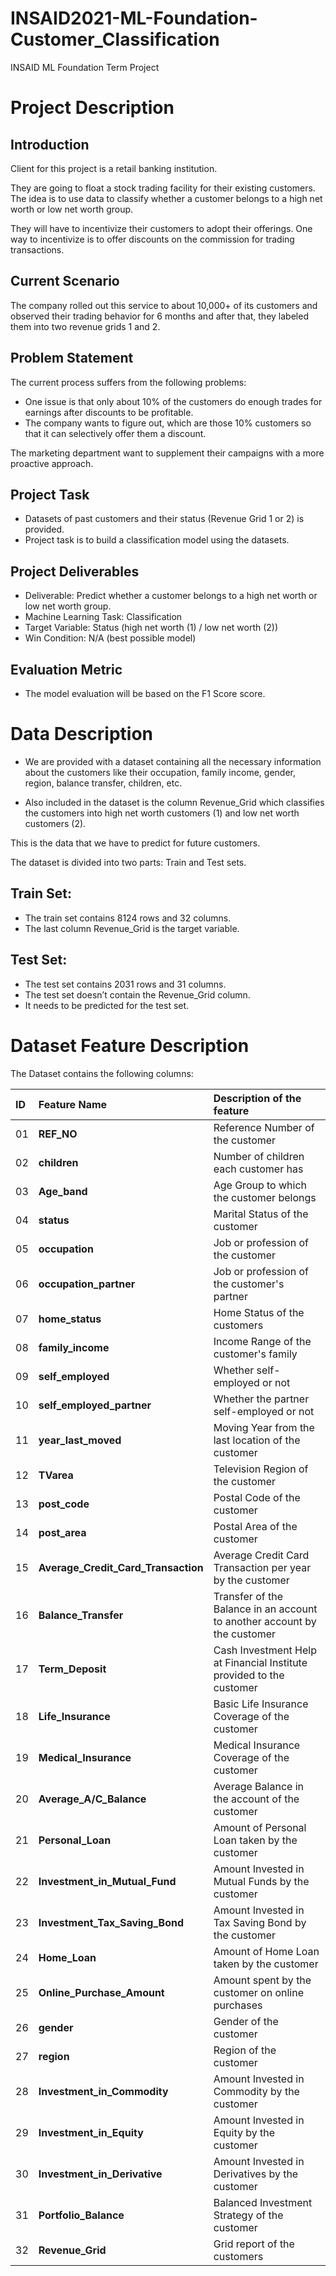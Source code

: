# INSAID2021-ML-Foundation-Customer_Classification
INSAID ML Foundation Term Project
# Project Description
## Introduction
Client for this project is a retail banking institution.

They are going to float a stock trading facility for their existing customers.
The idea is to use data to classify whether a customer belongs to a high net worth or low net worth group.

They will have to incentivize their customers to adopt their offerings.
One way to incentivize is to offer discounts on the commission for trading transactions.

## Current Scenario
The company rolled out this service to about 10,000+ of its customers and observed their trading behavior for 6 months and after that, they labeled them into two revenue grids 1 and 2.

## Problem Statement
The current process suffers from the following problems:

* One issue is that only about 10% of the customers do enough trades for earnings after discounts to be profitable.
* The company wants to figure out, which are those 10% customers so that it can selectively offer them a discount.

The marketing department want to supplement their campaigns with a more proactive approach.

## Project Task
* Datasets of past customers and their status (Revenue Grid 1 or 2) is provided.
* Project task is to build a classification model using the datasets.
## Project Deliverables
* Deliverable: Predict whether a customer belongs to a high net worth or low net worth group.
* Machine Learning Task: Classification
* Target Variable: Status (high net worth (1) / low net worth (2))
* Win Condition: N/A (best possible model)
## Evaluation Metric
* The model evaluation will be based on the F1 Score score.
# Data Description
* We are provided with a dataset containing all the necessary information about the customers like their occupation, family income, gender, region, balance transfer, children, etc.

* Also included in the dataset is the column Revenue_Grid which classifies the customers into high net worth customers (1) and low net worth customers (2).

This is the data that we have to predict for future customers.

The dataset is divided into two parts: Train and Test sets.

## Train Set:
* The train set contains 8124 rows and 32 columns.
* The last column Revenue_Grid is the target variable.

## Test Set:
* The test set contains 2031 rows and 31 columns.
* The test set doesn’t contain the Revenue_Grid column.
* It needs to be predicted for the test set.

# Dataset Feature Description
The Dataset contains the following columns:

| ID | Feature Name | Description of the feature |
| :-- | :--| :--| 
|01| **REF_NO**   | Reference Number of the customer                          |
|02| **children**      | Number of children each customer has                 |
|03| **Age_band**        | Age Group to which the customer belongs            |
|04| **status**          | Marital Status of the customer                     |
|05| **occupation**      | Job or profession of the customer                  |
|06| **occupation_partner**           | Job or profession of the customer's partner                                  |
|07| **home_status**     | Home Status of the customers |
|08| **family_income**     | Income Range of the customer's family|
|09| **self_employed**        | Whether self-employed or not                                         |
|10| **self_employed_partner**          | Whether the partner self-employed or not                                   |
|11| **year_last_moved**         | Moving Year from the last location of the customer  |
|12| **TVarea**     | Television Region of the customer                                   |
|13| **post_code**     | 	Postal Code of the customer                                  |
|14| **post_area**     | Postal Area of the customer                                  |
|15| **Average_Credit_Card_Transaction**     | Average Credit Card Transaction per year by the customer           |
|16| **Balance_Transfer**     | Transfer of the Balance in an account to another account by the customer           |
|17| **Term_Deposit**     | Cash Investment Help at Financial Institute provided to the customer                              |
|18| **Life_Insurance**     | Basic Life Insurance Coverage of the customer                                  |
|19| **Medical_Insurance**     | Medical Insurance Coverage of the customer                                  |
|20| **Average_A/C_Balance**     | Average Balance in the account of the customer                                  |
|21| **Personal_Loan**     | Amount of Personal Loan taken by the customer                                  |
|22| **Investment_in_Mutual_Fund**     | Amount Invested in Mutual Funds by the customer                                  |
|23| **Investment_Tax_Saving_Bond**     | Amount Invested in Tax Saving Bond by the customer                                  |
|24| **Home_Loan**     | Amount of Home Loan taken by the customer                                   |
|25| **Online_Purchase_Amount**     | Amount spent by the customer on online purchases                                   |
|26| **gender**     | Gender of the customer                                   |
|27| **region**     | Region of the customer                                   |
|28| **Investment_in_Commodity**     | Amount Invested in Commodity by the customer                                   |
|29| **Investment_in_Equity**     | Amount Invested in Equity by the customer                                   |
|30| **Investment_in_Derivative**     | Amount Invested in Derivatives by the customer                                   |
|31| **Portfolio_Balance**     | 	Balanced Investment Strategy of the customer                                   |
|32| **Revenue_Grid**     | Grid report of the customers                                   |
